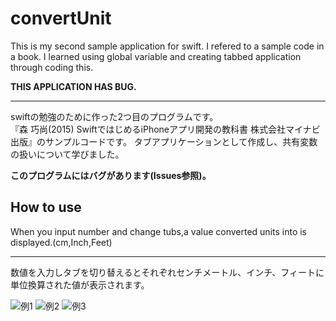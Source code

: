 # convertUnit
This is my second sample application for swift. I refered to a sample code in a book. I learned using global variable and creating tabbed application through coding this.  
  
**THIS APPLICATION HAS BUG.**
***
swiftの勉強のために作った2つ目のプログラムです。  
『森 巧尚(2015) SwiftではじめるiPhoneアプリ開発の教科書 株式会社マイナビ出版』のサンプルコードです。
タブアプリケーションとして作成し、共有変数の扱いについて学びました。  
  
**このプログラムにはバグがあります(Issues参照)。**  
  
## How to use
When you input number and change tubs,a value converted units into is displayed.(cm,Inch,Feet)
***
数値を入力しタブを切り替えるとそれぞれセンチメートル、インチ、フィートに単位換算された値が表示されます。  
  
![例1](https://raw.github.com/wiki/shu-suke/convertUnit/capimg/convertcm.png)
![例2](https://raw.github.com/wiki/shu-suke/convertUnit/capimg/convertInch.png)
![例3](https://raw.github.com/wiki/shu-suke/convertUnit/capimg/convertFeet.png)
